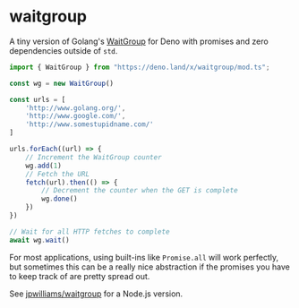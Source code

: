 # waitgroup

A tiny version of Golang's [WaitGroup](https://golang.org/pkg/sync/#WaitGroup) for Deno with promises and zero dependencies outside of `std`.

```ts
import { WaitGroup } from "https://deno.land/x/waitgroup/mod.ts";

const wg = new WaitGroup()

const urls = [
	'http://www.golang.org/',
	'http://www.google.com/',
	'http://www.somestupidname.com/'
]

urls.forEach((url) => {
	// Increment the WaitGroup counter
	wg.add(1)
	// Fetch the URL
	fetch(url).then(() => {
		// Decrement the counter when the GET is complete
		wg.done()
	})
})

// Wait for all HTTP fetches to complete
await wg.wait()

```

For most applications, using built-ins like `Promise.all` will work perfectly, but sometimes this can be a really nice abstraction if the promises you have to keep track of are pretty spread out.

See [jpwilliams/waitgroup](https://github.com/jpwilliams/waitgroup) for a Node.js version.
